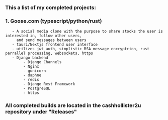 ### This a list of my completed projects: ### 

   ### 1. Goose.com (typescript/python/rust) 
       - A social media clone with the purpose to share stocks the user is interested in, follow other users, 
         and send messages between users
       - tauri/Nextjs frontend user interface
       - utilizes jwt auth, simplistic RSA message encryptrion, rust parrallel processing, websockets, https
       - Django backend 
            - Django Channels
            - Nginx
            - gunicorn
            - daphne
            - redis
            - Django Rest Framework
            - PostgreSQL 
            - https
      

### All completed builds are located in the cashhollister2u repository under "Releases" ###
